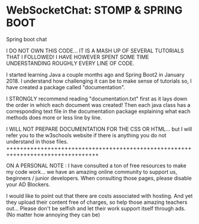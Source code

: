 # WebSocketChat: STOMP & SPRING BOOT
Spring boot chat

I DO NOT OWN THIS CODE... IT IS A MASH UP OF SEVERAL TUTORIALS THAT I FOLLOWED! I HAVE HOWEVER SPENT SOME TIME UNDERSTANDING ROUGHLY EVERY LINE OF CODE.

I started learning Java a couple months ago and Spring Boot2 in January 2018. I understand how challenging it can be to make sense of tutorials so, I have created a package called "documentation". 

I STRONGLY recommend reading "documentation.txt" first as it lays down the order in which each document was created! Then each java class has a corresponding text file in the documentation package explaining what each methods does more or less line by line.

I WILL NOT PREPARE DOCUMENTATION FOR THE CSS OR HTML... but I will refer you to the w3schools website if there is anything you do not understand in those files.
+++++++++++++++++++++++++++++++++++++++++++++++++++++++++++++++++++++++++++++++++

ON A PERSONAL NOTE : I have consulted a ton of free resources to make my code work... we have an amazing online community to support 
us, beginners / junior developers. When consulting those pages, please disable your AD Blockers.

I would like to point out that there are costs associated with hosting. And yet they upload their content free of charges, so help those amazing teachers out... Please don't be selfish and let their work support itself through ads. (No matter how annoying they can be)

